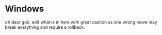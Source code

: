# Windows
oh dear god. 
edit what is in here with great caution as one wrong move may break everything and require a rollback.